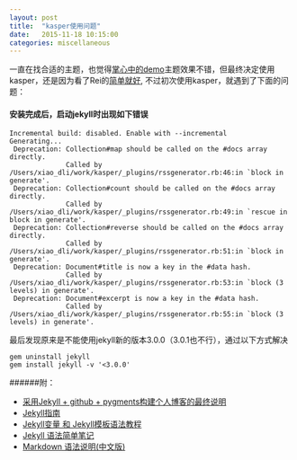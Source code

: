 ```yaml
---
layout: post
title:  "kasper使用问题"
date:   2015-11-18 10:15:00
categories: miscellaneous
---
```


一直在找合适的主题，也觉得[掌心中的demo][zhangxin]主题效果不错，但最终决定使用kasper，还是因为看了Rei的[简单就好][simple-is-better],
不过初次使用kasper，就遇到了下面的问题：

#### 安装完成后，启动jekyll时出现如下错误
<pre><code>Incremental build: disabled. Enable with --incremental
Generating...
 Deprecation: Collection#map should be called on the #docs array directly.
              Called by /Users/xiao_dli/work/kasper/_plugins/rssgenerator.rb:46:in `block in generate'.
 Deprecation: Collection#count should be called on the #docs array directly.
              Called by /Users/xiao_dli/work/kasper/_plugins/rssgenerator.rb:49:in `rescue in block in generate'.
 Deprecation: Collection#reverse should be called on the #docs array directly.
              Called by /Users/xiao_dli/work/kasper/_plugins/rssgenerator.rb:51:in `block in generate'.
 Deprecation: Document#title is now a key in the #data hash.
              Called by /Users/xiao_dli/work/kasper/_plugins/rssgenerator.rb:53:in `block (3 levels) in generate'.
 Deprecation: Document#excerpt is now a key in the #data hash.
              Called by /Users/xiao_dli/work/kasper/_plugins/rssgenerator.rb:55:in `block (3 levels) in generate'.
</code></pre>
最后发现原来是不能使用jekyll新的版本3.0.0（3.0.1也不行），通过以下方式解决
<pre><code>gem uninstall jekyll
gem install jekyll -v '<3.0.0'
</code></pre>

######附：
* [采用Jekyll + github + pygments构建个人博客的最终说明](http://www.jianshu.com/p/609e1197754c)
* [Jekyll指南](http://jekyll.bootcss.com/docs/home/)
* [Jekyll变量 和 Jekyll模板语法教程](http://higrid.net/c-art-jeklly_template_data.htm)
* [Jekyll 语法简单笔记](http://ju.outofmemory.cn/entry/98471)
* [Markdown 语法说明(中文版)](http://wowubuntu.com/markdown/)

[zhangxin]: http://www.zhanxin.info/themes.html
[simple-is-better]: http://chloerei.com/2015/10/21/simple-is-better/
